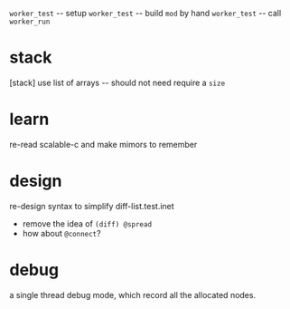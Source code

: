 `worker_test` -- setup
`worker_test` -- build `mod` by hand
`worker_test` -- call `worker_run`

# stack

[stack] use list of arrays -- should not need require a `size`

# learn

re-read scalable-c and make mimors to remember

# design

re-design syntax to simplify diff-list.test.inet

- remove the idea of `(diff) @spread`
- how about `@connect`?

# debug

a single thread debug mode, which record all the allocated nodes.
